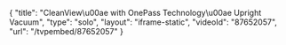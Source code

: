 {
    "title": "CleanView\u00ae with OnePass Technology\u00ae Upright Vacuum",
    "type": "solo",
    "layout": "iframe-static",
    "videoId": "87652057",
    "url": "\/tvpembed\/87652057"
}